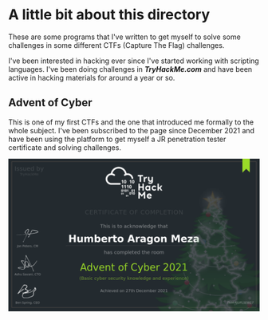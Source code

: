 # A little bit about this directory

These are some programs that I've written to get myself to solve some challenges in some different CTFs (Capture The Flag) challenges.

I've been interested in hacking ever since I've started working with scripting languages. I've been doing challenges in _**TryHackMe.com**_ and have been active in hacking materials for around a year or so.

## Advent of Cyber

This is one of my first CTFs and the one that introduced me formally to the whole subject. I've been subscribed to the page since December 2021 and have been using the platform to get myself a JR penetration tester certificate and solving challenges.

![Advent of Cyber Certificate](./rankings/adventCTF.png)
